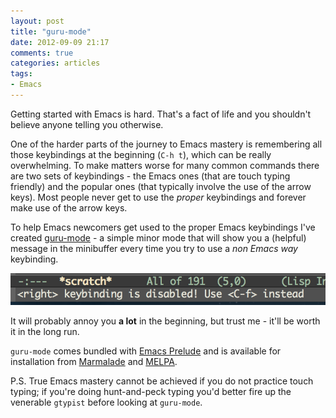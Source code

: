 ```yaml
---
layout: post
title: "guru-mode"
date: 2012-09-09 21:17
comments: true
categories: articles
tags:
- Emacs
---
```


Getting started with Emacs is hard. That's a fact of life and you
shouldn't believe anyone telling you otherwise.

One of the harder parts of the journey to Emacs mastery is remembering
all those keybindings at the beginning (`C-h t`), which can be really
overwhelming. To make matters worse for many common commands there are
two sets of keybindings - the Emacs ones (that are touch typing
friendly) and the popular ones (that typically involve the use of the
arrow keys). Most people never get to use the *proper* keybindings and
forever make use of the arrow keys.

To help Emacs newcomers get used to the proper Emacs keybindings I've
created [guru-mode](http://github.com/bbatsov/guru-mode) - a simple
minor mode that will show you a (helpful) message in the minibuffer
every time you try to use a *non Emacs way* keybinding.

![guru-mode](/assets/images/guru-mode.png)

It will probably annoy you **a lot** in the beginning, but trust me -
it'll be worth it in the long run.

`guru-mode` comes bundled with
[Emacs Prelude](http://github.com/bbatsov/prelude) and is available
for installation from [Marmalade](http://marmalade-repo.org) and [MELPA](http://melpa.milkbox.net).

P.S. True Emacs mastery cannot be achieved if you do not practice
touch typing; if you're doing hunt-and-peck typing you'd better fire up the
venerable `gtypist` before looking at `guru-mode`.
